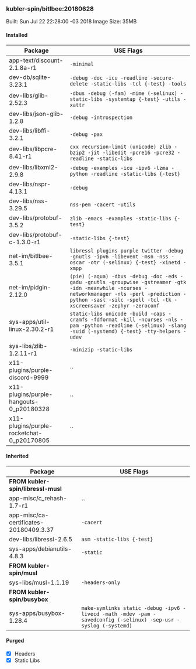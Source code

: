 ### kubler-spin/bitlbee:20180628

Built: Sun Jul 22 22:28:00 -03 2018
Image Size: 35MB

#### Installed
Package | USE Flags
--------|----------
app-text/discount-2.1.8a-r1 | `-minimal`
dev-db/sqlite-3.23.1 | `-debug -doc -icu -readline -secure-delete -static-libs -tcl {-test} -tools`
dev-libs/glib-2.52.3 | `-dbus -debug (-fam) -mime (-selinux) -static-libs -systemtap {-test} -utils -xattr`
dev-libs/json-glib-1.2.8 | `-debug -introspection`
dev-libs/libffi-3.2.1 | `-debug -pax`
dev-libs/libpcre-8.41-r1 | `cxx recursion-limit (unicode) zlib -bzip2 -jit -libedit -pcre16 -pcre32 -readline -static-libs`
dev-libs/libxml2-2.9.8 | `-debug -examples -icu -ipv6 -lzma -python -readline -static-libs {-test}`
dev-libs/nspr-4.13.1 | `-debug`
dev-libs/nss-3.29.5 | `nss-pem -cacert -utils`
dev-libs/protobuf-3.5.2 | `zlib -emacs -examples -static-libs {-test}`
dev-libs/protobuf-c-1.3.0-r1 | `-static-libs {-test}`
net-im/bitlbee-3.5.1 | `libressl plugins purple twitter -debug -gnutls -ipv6 -libevent -msn -nss -oscar -otr (-selinux) {-test} -xinetd -xmpp`
net-im/pidgin-2.12.0 | `(pie) (-aqua) -dbus -debug -doc -eds -gadu -gnutls -groupwise -gstreamer -gtk -idn -meanwhile -ncurses -networkmanager -nls -perl -prediction -python -sasl -silc -spell -tcl -tk -xscreensaver -zephyr -zeroconf`
sys-apps/util-linux-2.30.2-r1 | `static-libs unicode -build -caps -cramfs -fdformat -kill -ncurses -nls -pam -python -readline (-selinux) -slang -suid (-systemd) {-test} -tty-helpers -udev`
sys-libs/zlib-1.2.11-r1 | `-minizip -static-libs`
x11-plugins/purple-discord-9999 | ``
x11-plugins/purple-hangouts-0_p20180328 | ``
x11-plugins/purple-rocketchat-0_p20170805 | ``
#### Inherited
Package | USE Flags
--------|----------
**FROM kubler-spin/libressl-musl** |
app-misc/c_rehash-1.7-r1 | ``
app-misc/ca-certificates-20180409.3.37 | `-cacert`
dev-libs/libressl-2.6.5 | `asm -static-libs {-test}`
sys-apps/debianutils-4.8.3 | `-static`
**FROM kubler-spin/musl** |
sys-libs/musl-1.1.19 | `-headers-only`
**FROM kubler-spin/busybox** |
sys-apps/busybox-1.28.4 | `make-symlinks static -debug -ipv6 -livecd -math -mdev -pam -savedconfig (-selinux) -sep-usr -syslog (-systemd)`
#### Purged
- [x] Headers
- [x] Static Libs
